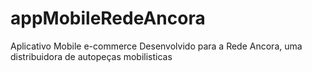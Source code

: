 # appMobileRedeAncora
Aplicativo Mobile e-commerce Desenvolvido para a Rede Ancora, uma distribuidora de autopeças mobilisticas
